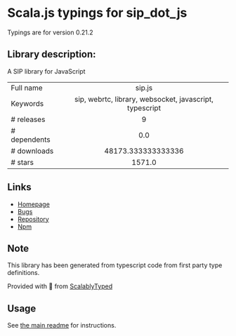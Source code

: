 
# Scala.js typings for sip_dot_js

Typings are for version 0.21.2

## Library description:
A SIP library for JavaScript

|                    |                 |
| ------------------ | :-------------: |
| Full name          | sip.js |
| Keywords           | sip, webrtc, library, websocket, javascript, typescript |
| # releases         | 9 |
| # dependents       | 0.0 |
| # downloads        | 48173.333333333336 |
| # stars            | 1571.0 |

## Links
- [Homepage](https://sipjs.com)
- [Bugs](https://github.com/onsip/SIP.js/issues)
- [Repository](https://github.com/onsip/SIP.js)
- [Npm](https://www.npmjs.com/package/sip.js)
    


## Note
This library has been generated from typescript code from first party type definitions.

Provided with :purple_heart: from [ScalablyTyped](https://github.com/oyvindberg/ScalablyTyped)

## Usage
See [the main readme](../../readme.md) for instructions.


